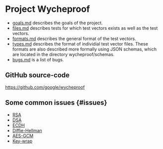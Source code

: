 # Project Wycheproof

<!-- a list of links to the documentation -->

*   [goals.md](goals.md) describes the goals of the project.
*   [files.md](files.md) describes tests for which test vectors exists as well
    as the test vectors.
*   [formats.md](formats.md) describes the general format of the test vectors.
*   [types.md](types.md) describes the format of individial test vector files.
    These formats are also described more formally using JSON schemas, which are
    located in the directory wycheproof/schemas.
*   [bugs.md](bugs.md) is a list of bugs.

## GitHub source-code

https://github.com/google/wycheproof

## Some common issues {#issues}
* [RSA](rsa.md)
* [DSA](dsa.md)
* [ECDH](ecdh.md)
* [Diffie-Hellman](dh.md)
* [AES-GCM](aesgcm.md)
* [Key-wrap](key_wrap.md)
